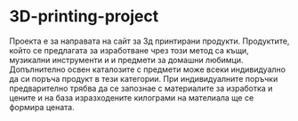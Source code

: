 # 3D-printing-project
Проекта е за направата на сайт за 3д принтирани продукти.
Продуктите, който се предлагата за изработване чрез този метод са къщи,  музикални инструменти и
и предмети за домашни любимци.  
Допълнително освен каталозите с предмети може всеки индивидуално да си поръча продукт в тези категории.
При индивидуалните поръчки предварително трябва да се запознае с материалите за изработка и цените и на база изразходените килограми на мателиала ще се формира цената.

